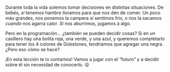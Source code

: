 Durante toda la vida solemos tomar decisiones en distintas situaciones. De bebés, _si_ tenemos hambre lloramos para que nos den de comer. Un poco más grandes, nos ponemos la campera _si_ sentimos frío, o nos la sacamos _cuando_ nos agarra calor. _Si_ nos aburrimos, jugamos a algo.  

Pero en la programación… ¿también se pueden decidir cosas? Si en un casillero hay una bolita roja, una verde, y una azul, y queremos completarlo para tener los 4 colores de Gobstones, tendríamos que agregar una negra. ¿Pero eso cómo se hace? 

¡En esta lección te lo contamos! Vamos a jugar con el “futuro” y a decidir sobre él sin necesidad de conocerlo. :open_mouth: